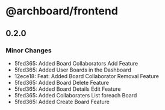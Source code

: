 # @archboard/frontend

## 0.2.0

### Minor Changes

- 5fed365: Added Board Collaborators Add Feature
- 5fed365: Added User Boards in the Dashboard
- 12ece18: Feat: Added Board Collaborator Removal Feature
- 5fed365: Added Board Delete Feature
- 5fed365: Added Board Details Edit Feature
- 5fed365: Added Collaboraters List foreach Board
- 5fed365: Added Create Board Feature
